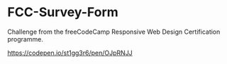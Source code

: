 # FCC-Survey-Form


Challenge from the freeCodeCamp Responsive Web Design Certification programme.

https://codepen.io/st1gg3r6/pen/OJpRNJJ
